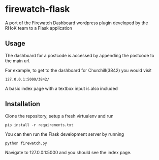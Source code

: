 firewatch-flask
===============

A port of the Firewatch Dashboard wordpress plugin developed by the RHoK team to a Flask application

## Usage ##
The dashboard for a postcode is accessed by appending the postcode to the main url.

For example, to get to the dashboard for Churchill(3842) you would visit
```
127.0.0.1:5000/3842/
```
A basic index page with a textbox input is also included

## Installation ##
Clone the repository, setup a fresh virtualenv and run
```
pip install -r requirements.txt
```
You can then run the Flask development server by running
```
python firewatch.py
```
Navigate to 127.0.0.1:5000 and you should see the index page.
